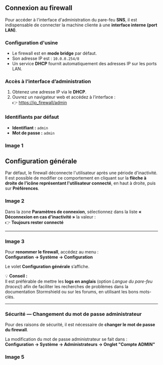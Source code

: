 ## Connexion au firewall

Pour accéder à l'interface d'administration du pare-feu **SNS**, il est indispensable de connecter la machine cliente à une **interface interne (port LAN)**.

### Configuration d'usine

- Le firewall est en **mode bridge** par défaut.  
- Son adresse IP est : `10.0.0.254/8`  
- Un service **DHCP** fournit automatiquement des adresses IP sur les ports LAN.

### Accès à l’interface d’administration

1. Obtenez une adresse IP via le **DHCP**.  
2. Ouvrez un navigateur web et accédez à l’interface :  
   👉 [https://ip_firewall/admin](https://ip_firewall/admin)

### Identifiants par défaut

- **Identifiant :** `admin`  
- **Mot de passe :** `admin`

### Image 1

## Configuration générale

Par défaut, le firewall déconnecte l'utilisateur après une période d'inactivité.  
Il est possible de modifier ce comportement en cliquant sur la **flèche à droite de l'icône représentant l'utilisateur connecté**, en haut à droite, puis sur **Préférences**.

### Image 2

Dans la zone **Paramètres de connexion**, sélectionnez dans la liste **« Déconnexion en cas d'inactivité »** la valeur :  
👉 **Toujours rester connecté**

---

### Image 3

Pour **renommer le firewall**, accédez au menu :  
**Configuration → Système → Configuration**

Le volet **Configuration générale** s’affiche.

💡 **Conseil :**  
Il est préférable de mettre les **logs en anglais** (option *Langue du pare-feu (traces)*) afin de faciliter les recherches de problèmes dans la documentation Stormshield ou sur les forums, en utilisant les bons mots-clés.

---

### Sécurité — Changement du mot de passe administrateur

Pour des raisons de sécurité, il est nécessaire de **changer le mot de passe du firewall**.

La modification du mot de passe administrateur se fait dans :  
**Configuration → Système → Administrateurs → Onglet "Compte ADMIN"**

### Image 5
